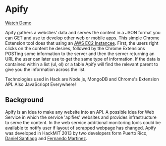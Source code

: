 Apify
====

[Watch Demo](http://www.youtube.com/watch?v=NJHFt6tVRIU "Watch Demo")

Apify gathers a websties' data and serves the content in a JSON format you can GET and use to develop other web or mobile apps. This simple Chrome Extension tool does that using an [AWS EC2 Instancee](http://ec2-54-211-79-18.compute-1.amazonaws.com:8080/ "AWS EC2 Instancee"). First, the users right clicks on the content he desires, followed by the Chrome Extensions POSTing some information to the server and then the server returning an URL the user can later use to get the same type of information. If the data is contained within a  list (ul, ol) or a table Apify will find the relevant parent to give you the information across the list.

Technologies used in Hack are Node.js, MongoDB and Chrome's Extension API. Also JavaScriopt Everywhere!

Background
----------
Apify is an idea to make any website into an API. A possible idea for Web Service in which the service 'apifies' websites and provides infrastructure to serve the content. In the web service additional monitoring tools could be available to notify user if layout of scrapped webpage has changed. Apify was developed in HackMIT 2013 by two developers form Puerto Rico, [Daniel Santiago](http://github.com/danysantiago "Daniel Santiago") and [Fernando Martinez](http://github.com/crzrcn "Fernando Martinez").